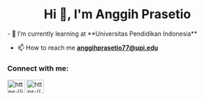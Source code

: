 <h1 align="center">Hi 👋, I'm Anggih Prasetio</h1>
- 🌱 I’m currently learning at **Universitas Pendidikan Indonesia**

- 📫 How to reach me **anggihprasetio77@upi.edu**

<h3 align="left">Connect with me:</h3>
<p align="left">
<a href="https://linkedin.com/in/https://id.linkedin.com/in/anggih-prasetio-a32218223" target="blank"><img align="center" src="https://raw.githubusercontent.com/rahuldkjain/github-profile-readme-generator/master/src/images/icons/Social/linked-in-alt.svg" alt="https://id.linkedin.com/in/anggih-prasetio-a32218223" height="30" width="40" /></a>
<a href="https://instagram.com/https://www.instagram.com/anggih_praset10/" target="blank"><img align="center" src="https://raw.githubusercontent.com/rahuldkjain/github-profile-readme-generator/master/src/images/icons/Social/instagram.svg" alt="https://www.instagram.com/anggih_praset10/" height="30" width="40" /></a>
</p>
